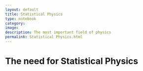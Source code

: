 ```yaml
---
layout: default
title: Statistical Physics
type: notebook
category:
image:
description: The most important field of physics
permalink: Statistical Physics.html
---
```


# The need for Statistical Physics

